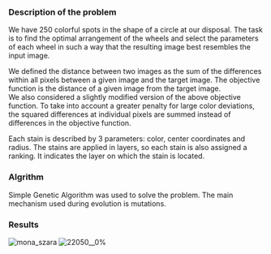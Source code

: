 ### Description of the problem
We have 250 colorful spots in the shape of a circle at our disposal.
The task is to find the optimal arrangement of the wheels and select the parameters of each wheel in such a way that the resulting image best resembles the input image.

We defined the distance between two images as the sum of the differences within all pixels between a given image and the target image.
The objective function is the distance of a given image from the target image.<br/>
We also considered a slightly modified version of the above objective function. To take into account a greater penalty for large color deviations, the squared differences at individual pixels are summed instead of differences in the objective function.

Each stain is described by 3 parameters: color, center coordinates and radius. The stains are applied in layers, so each stain is also assigned a ranking.
It indicates the layer on which the stain is located.

### Algrithm 

Simple Genetic Algorithm was used to solve the problem. The main mechanism used during evolution is mutations.

### Results 
![mona_szara](https://github.com/michalfica/algorytmy-ewolucyjne---projekt-/assets/51112297/9152c136-bbe9-436d-8178-f7eaae81e66d) ![22050__0%](https://github.com/michalfica/algorytmy-ewolucyjne---projekt-/assets/51112297/0319ca5b-a97a-4b45-ac5f-f0204bbc1502)

